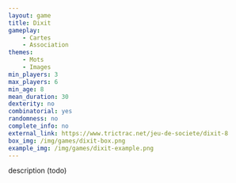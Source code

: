 ```yaml
---
layout: game
title: Dixit
gameplay:
    - Cartes
    - Association
themes:
    - Mots
    - Images
min_players: 3
max_players: 6
min_age: 8
mean_duration: 30
dexterity: no
combinatorial: yes
randomness: no
complete_info: no
external_link: https://www.trictrac.net/jeu-de-societe/dixit-8
box_img: /img/games/dixit-box.png
example_img: /img/games/dixit-example.png
---
```


description (todo)